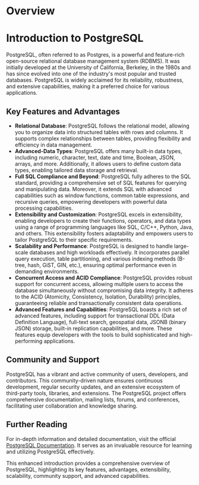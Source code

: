 # Overview

# Introduction to PostgreSQL

PostgreSQL, often referred to as Postgres, is a powerful and feature-rich open-source relational database management system (RDBMS). It was initially developed at the University of California, Berkeley, in the 1980s and has since evolved into one of the industry's most popular and trusted databases. PostgreSQL is widely acclaimed for its reliability, robustness, and extensive capabilities, making it a preferred choice for various applications.

## Key Features and Advantages

- **Relational Database**: PostgreSQL follows the relational model, allowing you to organize data into structured tables with rows and columns. It supports complex relationships between tables, providing flexibility and efficiency in data management.
- **Advanced-Data Types**: PostgreSQL offers many built-in data types, including numeric, character, text, date and time, Boolean, JSON, arrays, and more. Additionally, it allows users to define custom data types, enabling tailored data storage and retrieval.
- **Full SQL Compliance and Beyond**: PostgreSQL fully adheres to the SQL standard, providing a comprehensive set of SQL features for querying and manipulating data. Moreover, it extends SQL with advanced capabilities such as window functions, common table expressions, and recursive queries, empowering developers with powerful data processing capabilities.
- **Extensibility and Customization**: PostgreSQL excels in extensibility, enabling developers to create their functions, operators, and data types using a range of programming languages like SQL, C/C++, Python, Java, and others. This extensibility fosters adaptability and empowers users to tailor PostgreSQL to their specific requirements.
- **Scalability and Performance**: PostgreSQL is designed to handle large-scale databases and high workloads effectively. It incorporates parallel query execution, table partitioning, and various indexing methods (B-tree, hash, GiST, GIN, etc.), ensuring optimal performance even in demanding environments.
- **Concurrent Access and ACID Compliance**: PostgreSQL provides robust support for concurrent access, allowing multiple users to access the database simultaneously without compromising data integrity. It adheres to the ACID (Atomicity, Consistency, Isolation, Durability) principles, guaranteeing reliable and transactionally consistent data operations.
- **Advanced Features and Capabilities**: PostgreSQL boasts a rich set of advanced features, including support for transactional DDL (Data Definition Language), full-text search, geospatial data, JSONB (binary JSON) storage, built-in replication capabilities, and more. These features equip developers with the tools to build sophisticated and high-performing applications.

## Community and Support

PostgreSQL has a vibrant and active community of users, developers, and contributors. This community-driven nature ensures continuous development, regular security updates, and an extensive ecosystem of third-party tools, libraries, and extensions. The PostgreSQL project offers comprehensive documentation, mailing lists, forums, and conferences, facilitating user collaboration and knowledge sharing.

## Further Reading

For in-depth information and detailed documentation, visit the official [PostgreSQL Documentation](https://www.postgresql.org/docs/). It serves as an invaluable resource for learning and utilizing PostgreSQL effectively.

This enhanced introduction provides a comprehensive overview of PostgreSQL, highlighting its key features, advantages, extensibility, scalability, community support, and advanced capabilities.
